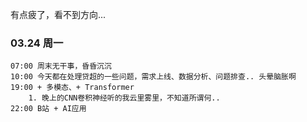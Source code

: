 有点疲了，看不到方向...

### 03.24 周一

	07:00 周末无干事，昏昏沉沉
	10:00 今天都在处理贷超的一些问题，需求上线、数据分析、问题排查.. 头晕脑胀啊
	19:00 + 多模态、+ Transformer 
		1. 晚上的CNN卷积神经听的我云里雾里，不知道所谓何..
	22:00 B站 + AI应用
